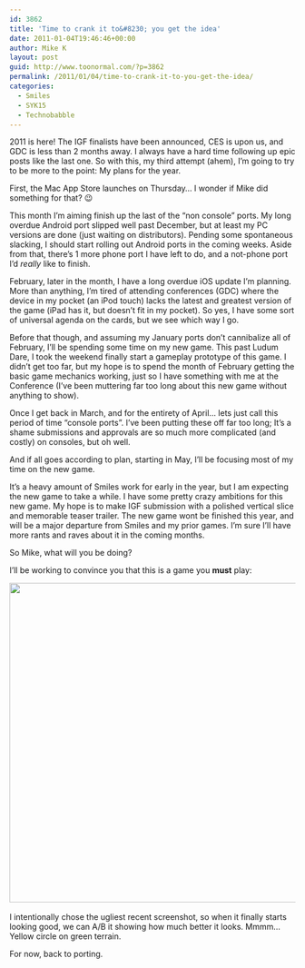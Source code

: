 ```yaml
---
id: 3862
title: 'Time to crank it to&#8230; you get the idea'
date: 2011-01-04T19:46:46+00:00
author: Mike K
layout: post
guid: http://www.toonormal.com/?p=3862
permalink: /2011/01/04/time-to-crank-it-to-you-get-the-idea/
categories:
  - Smiles
  - SYK15
  - Technobabble
---
```

2011 is here! The IGF finalists have been announced, CES is upon us, and GDC is less than 2 months away. I always have a hard time following up epic posts like the last one. So with this, my third attempt (ahem), I&#8217;m going to try to be more to the point: My plans for the year.

First, the Mac App Store launches on Thursday&#8230; I wonder if Mike did something for that? 😉

This month I&#8217;m aiming finish up the last of the &#8220;non console&#8221; ports. My long overdue Android port slipped well past December, but at least my PC versions are done (just waiting on distributors). Pending some spontaneous slacking, I should start rolling out Android ports in the coming weeks. Aside from that, there&#8217;s 1 more phone port I have left to do, and a not-phone port I&#8217;d _really_ like to finish.

February, later in the month, I have a long overdue iOS update I&#8217;m planning. More than anything, I&#8217;m tired of attending conferences (GDC) where the device in my pocket (an iPod touch) lacks the latest and greatest version of the game (iPad has it, but doesn&#8217;t fit in my pocket). So yes, I have some sort of universal agenda on the cards, but we see which way I go.

Before that though, and assuming my January ports don&#8217;t cannibalize all of February, I&#8217;ll be spending some time on my new game. This past Ludum Dare, I took the weekend finally start a gameplay prototype of this game. I didn&#8217;t get too far, but my hope is to spend the month of February getting the basic game mechanics working, just so I have something with me at the Conference (I&#8217;ve been muttering far too long about this new game without anything to show).

Once I get back in March, and for the entirety of April&#8230; lets just call this period of time &#8220;console ports&#8221;. I&#8217;ve been putting these off far too long; It&#8217;s a shame submissions and approvals are so much more complicated (and costly) on consoles, but oh well.

And if all goes according to plan, starting in May, I&#8217;ll be focusing most of my time on the new game.

It&#8217;s a heavy amount of Smiles work for early in the year, but I am expecting the new game to take a while. I have some pretty crazy ambitions for this new game. My hope is to make IGF submission with a polished vertical slice and memorable teaser trailer. The new game wont be finished this year, and will be a major departure from Smiles and my prior games. I&#8217;m sure I&#8217;ll have more rants and raves about it in the coming months.

So Mike, what will you be doing?

I&#8217;ll be working to convince you that this is a game you **must** play:

<div id="attachment_3868" style="max-width: 650px" class="wp-caption aligncenter">
  <a href="/wp-content/uploads/2011/01/DL07.png"><img src="/wp-content/uploads/2011/01/DL07-640x563.png" alt="" title="DL07" width="640" height="563" class="size-large wp-image-3868" srcset="/wp-content/uploads/2011/01/DL07-640x563.png 640w, /wp-content/uploads/2011/01/DL07-450x396.png 450w, /wp-content/uploads/2011/01/DL07.png 901w" sizes="(max-width: 640px) 100vw, 640px" /></a>
  
  <p class="wp-caption-text">
    I intentionally chose the ugliest recent screenshot, so when it finally starts looking good, we can A/B it showing how much better it looks. Mmmm... Yellow circle on green terrain.
  </p>
</div>

For now, back to porting.